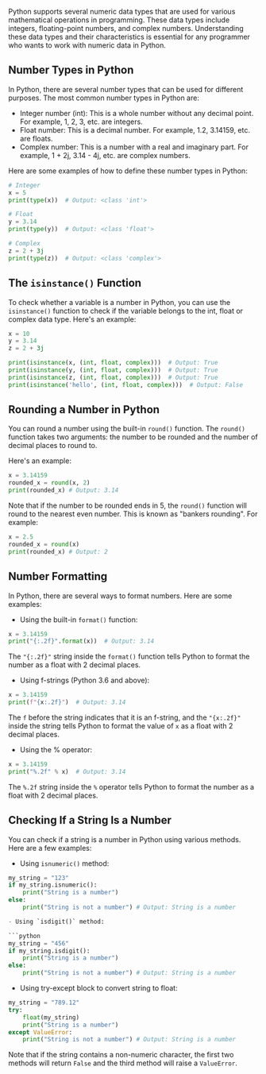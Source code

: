 Python supports several numeric data types that are used for various mathematical operations in programming. These data types include integers, floating-point numbers, and complex numbers. Understanding these data types and their characteristics is essential for any programmer who wants to work with numeric data in Python.

## Number Types in Python

In Python, there are several number types that can be used for different purposes. The most common number types in Python are:

- Integer number (int): This is a whole number without any decimal point. For example, 1, 2, 3, etc. are integers.
- Float number: This is a decimal number. For example, 1.2, 3.14159, etc. are floats.
- Complex number: This is a number with a real and imaginary part. For example, 1 + 2j, 3.14 - 4j, etc. are complex numbers.

Here are some examples of how to define these number types in Python:

```python
# Integer
x = 5
print(type(x))  # Output: <class 'int'>

# Float
y = 3.14
print(type(y))  # Output: <class 'float'>

# Complex
z = 2 + 3j
print(type(z))  # Output: <class 'complex'>
```

## The `isinstance()` Function

To check whether a variable is a number in Python, you can use the `isinstance()` function to check if the variable belongs to the int, float or complex data type. Here's an example:

```python
x = 10
y = 3.14
z = 2 + 3j

print(isinstance(x, (int, float, complex)))  # Output: True
print(isinstance(y, (int, float, complex)))  # Output: True
print(isinstance(z, (int, float, complex)))  # Output: True
print(isinstance('hello', (int, float, complex)))  # Output: False
```

## Rounding a Number in Python

You can round a number using the built-in `round()` function. The `round()` function takes two arguments: the number to be rounded and the number of decimal places to round to.

Here's an example:

```python
x = 3.14159
rounded_x = round(x, 2)
print(rounded_x) # Output: 3.14
```

Note that if the number to be rounded ends in 5, the `round()` function will round to the nearest even number. This is known as "bankers rounding". For example:

```python
x = 2.5
rounded_x = round(x)
print(rounded_x) # Output: 2
```

## Number Formatting

In Python, there are several ways to format numbers. Here are some examples:

- Using the built-in `format()` function:

```python
x = 3.14159
print("{:.2f}".format(x))  # Output: 3.14
```
The `"{:.2f}"` string inside the `format()` function tells Python to format the number as a float with 2 decimal places.

- Using f-strings (Python 3.6 and above):

```python
x = 3.14159
print(f"{x:.2f}")  # Output: 3.14
```
The `f` before the string indicates that it is an f-string, and the `"{x:.2f}"` inside the string tells Python to format the value of `x` as a float with 2 decimal places.

- Using the % operator:

```python
x = 3.14159
print("%.2f" % x)  # Output: 3.14
```

The `%.2f` string inside the `%` operator tells Python to format the number as a float with 2 decimal places.

## Checking If a String Is a Number

You can check if a string is a number in Python using various methods. Here are a few examples:

- Using `isnumeric()` method:

```python
my_string = "123"
if my_string.isnumeric():
    print("String is a number")
else:
    print("String is not a number") # Output: String is a number

- Using `isdigit()` method:

```python
my_string = "456"
if my_string.isdigit():
    print("String is a number")
else:
    print("String is not a number") # Output: String is a number
 ```

- Using try-except block to convert string to float:

```python
my_string = "789.12"
try:
    float(my_string)
    print("String is a number")
except ValueError:
    print("String is not a number") # Output: String is a number
```

Note that if the string contains a non-numeric character, the first two methods will return `False` and the third method will raise a `ValueError`.
